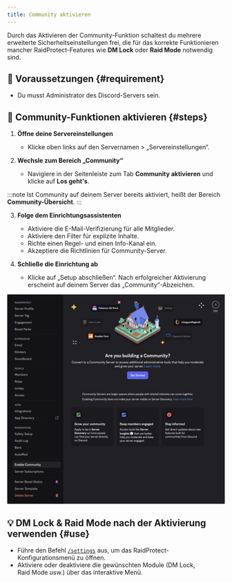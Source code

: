 ```yaml
---
title: Community aktivieren
---
```


Durch das Aktivieren der Community-Funktion schaltest du mehrere erweiterte Sicherheitseinstellungen frei, die für das korrekte Funktionieren mancher RaidProtect-Features wie **DM Lock** oder **Raid Mode** notwendig sind.

## 🚦 Voraussetzungen {#requirement}

- Du musst Administrator des Discord-Servers sein.

## 🚩 Community-Funktionen aktivieren {#steps}

1. **Öffne deine Servereinstellungen**
   - Klicke oben links auf den Servernamen > „Servereinstellungen“.

2. **Wechsle zum Bereich „Community“**
   - Navigiere in der Seitenleiste zum Tab **Community aktivieren** und klicke auf **Los geht's**.

:::note
Ist Community auf deinem Server bereits aktiviert, heißt der Bereich **Community-Übersicht**.
:::

3. **Folge dem Einrichtungsassistenten**
   - Aktiviere die E-Mail-Verifizierung für alle Mitglieder.
   - Aktiviere den Filter für explizite Inhalte.
   - Richte einen Regel- und einen Info-Kanal ein.
   - Akzeptiere die Richtlinien für Community-Server.

4. **Schließe die Einrichtung ab**
   - Klicke auf „Setup abschließen“. Nach erfolgreicher Aktivierung erscheint auf deinem Server das „Community“-Abzeichen.

![Discord Community activation screenshot](../../../../en/docusaurus-plugin-content-docs/current/assets/rp-enable-community.webp)

## 💡 DM Lock & Raid Mode nach der Aktivierung verwenden {#use}

- Führe den Befehl [`/settings`](../setup.md#settings) aus, um das RaidProtect-Konfigurationsmenü zu öffnen.
- Aktiviere oder deaktiviere die gewünschten Module (DM Lock, Raid Mode usw.) über das interaktive Menü.
